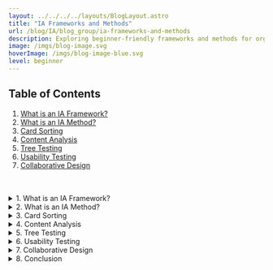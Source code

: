 ```yaml
---
layout: ../../../../layouts/BlogLayout.astro
title: "IA Frameworks and Methods"
url: /blog/IA/blog_group/ia-frameworks-and-methods
description: Exploring beginner-friendly frameworks and methods for organizing and structuring content.
image: /imgs/blog-image.svg
hoverImage: /imgs/blog-image-blue.svg
level: beginner
---
```


<!-- <div class="margin-bottom-16 video-container">
    <iframe width="560" height="315" src="https://www.youtube.com/embed/X8J_RwsaiBU" title="YouTube video player" frameborder="0" allow="accelerometer; autoplay; clipboard-write; encrypted-media; gyroscope; picture-in-picture; web-share" allowfullscreen></iframe>
</div> -->



## Table of Contents

1. [What is an IA Framework?](#what-is-an-ia-framework)
2. [What is an IA Method?](#what-is-an-ia-method)
3. [Card Sorting](#card-sorting)
4. [Content Analysis](#content-analysis)
5. [Tree Testing](#tree-testing)
6. [Usability Testing](#usability-testing)
7. [Collaborative Design](#collaborative-design)

<br>
<br>
<details>
  <summary>1. What is an IA Framework?</summary>

  <!-- Content for "What is an IA Framework?" -->
## What is an IA Framework?

An Information Architecture (IA) framework is a conceptual structure or model that provides a high-level overview of how information is organized, structured, and presented within a system or website. It serves as a guide to help designers, developers, and stakeholders understand the underlying principles and components that shape the information architecture.

An IA framework typically consists of key elements such as:

1. Taxonomy: This refers to the classification and categorization of information into groups or categories based on their characteristics and relationships. A taxonomy helps users navigate and find relevant information more easily.

2. Navigation: Navigation defines how users move through the information space. It includes the menus, links, and other navigational elements that enable users to explore different sections and pages of a system or website.

3. Labeling: Labeling involves the use of clear and descriptive names for categories, sections, and individual pieces of information. Effective labeling enhances user understanding and helps them make informed choices.

4. Search: Search functionality allows users to quickly find specific information by entering keywords or queries. An IA framework may outline the design and implementation of search features to ensure accurate and relevant results.

5. Metadata: Metadata refers to additional information about the content, such as tags, keywords, or attributes. It provides context and aids in organizing and retrieving information effectively.

An IA framework provides a high-level view of how these components work together to create a coherent and user-friendly information architecture.
</details>

<details>
  <summary>2. What is an IA Method?</summary>

  <!-- Content for "What is an IA Method?" -->
## What is an IA Method?

In contrast to an IA framework, an Information Architecture (IA) method focuses on the practical techniques and processes used to develop, evaluate, and improve the information architecture of a system or website. IA methods provide specific approaches and tools for conducting research, analysis, and design activities.

IA methods often involve the following steps:

- User Research: This involves understanding the needs, behaviors, and goals of the users who will interact with the system or website. User research methods may include interviews, surveys, observations, or usability testing.

- Card Sorting: Card sorting is a method used to gather insights about how users naturally group and categorize information. It helps in creating or refining the taxonomy and organization of information.

- Wireframing and Prototyping: Wireframing and prototyping techniques allow designers to create low-fidelity or high-fidelity representations of the information architecture. These visual representations help stakeholders visualize the structure and layout of the system or website.

- Usability Testing: Usability testing involves observing users as they interact with the information architecture to identify any usability issues or areas of improvement. Feedback from usability testing guides refinements to the IA.

- Iterative Design: IA methods often follow an iterative approach, where designs are refined and validated through multiple cycles of research, analysis, and testing. This ensures continuous improvement and alignment with user needs.

IA methods provide a practical and systematic approach to create effective information architectures that meet user requirements and enhance the overall user experience.
</details>

<details>
  <summary>3. Card Sorting</summary>

  <!-- Content for "Card Sorting" -->
## What is Card Sorting?

Card sorting is a user-centered technique that involves organizing information or concepts into categories based on how users perceive their relationships. It helps IA professionals gain insights into users' mental models and preferences, facilitating the creation of intuitive information structures. Participants are given a set of cards, each representing a piece of content or concept, and are asked to group the cards in a way that makes sense to them. The resulting categorization provides valuable data for designing effective navigation systems and content organization.

## Benefits of Card Sorting

Card sorting offers several benefits for IA professionals and website designers. It allows you to:

- Understand users' mental models: By observing how users naturally group information, you can gain insights into their thought processes and expectations, helping you design more user-friendly interfaces.
- Improve information structure: Card sorting helps you identify logical relationships between content items and determine the most effective grouping and labeling strategies.
- Enhance findability and usability: By incorporating users' perspectives and preferences, you can create intuitive navigation systems that make it easier for users to find the information they need.
</details>

<details>
  <summary>4. Content Analysis</summary>

  <!-- Content for "Content Analysis" -->
## Content Analysis

### Definition and Purpose
Content Analysis involves evaluating and assessing existing content structures to improve organization. By analyzing the content's relevance, organization, and structure, we can identify areas for enhancement and optimize the user experience.

### Importance in Information Architecture
Content analysis is a crucial technique in information architecture (IA) that helps us understand the current state of content and its organization within a system. It provides insights into the relevance, structure, and overall effectiveness of the content.

### Process Overview

1. Gathering and Reviewing Existing Content: The process starts by collecting and examining the current content within the system to gain a comprehensive understanding of the content landscape.

2. Assessing Relevance: Each piece of content is evaluated for its accuracy, currency, and usefulness in relation to the system's purpose and goals. Redundant or outdated information is identified.

3. Evaluating Organization and Structure: The organization and structure of the content are analyzed, considering how it is categorized, labeled, and interconnected. Opportunities for reorganization and restructuring are identified.

4. Identifying Gaps and Inconsistencies: Any missing information or areas that require further development are identified to ensure comprehensive and consistent content.

5. Systematic Approach: It is important to establish a systematic approach, such as creating a content inventory and using evaluation criteria or guidelines for consistency.

### Benefits and Insights
Content analysis provides valuable insights that inform decision-making in improving information architecture. It helps identify areas for streamlining, consolidation, expansion, and improvements in labeling or categorization.

### Ongoing Process
Content analysis is an ongoing process that needs to be regularly conducted as content evolves and new information is added. This ensures that the content remains relevant, well-organized, and effectively serves the users.

### Impact on User Experience
By conducting content analysis, IA professionals optimize the organization, structure, and relevance of content within a system. This leads to improved findability, usability, and overall user experience.
</details>

<details>
  <summary>5. Tree Testing</summary>

  <!-- Content for "Tree Testing" -->
## Tree Testing

Tree testing is a usability evaluation method used to validate and optimize the effectiveness of information architecture (IA) structures, specifically the navigation hierarchy or tree-like structure of a website or application. It focuses on assessing how well users can find and locate specific items within the information hierarchy.

### The Process

In tree testing, participants are presented with a simplified text-based representation of the navigation structure, typically in the form of a hierarchical menu or tree diagram. The participants are then given specific tasks or questions to complete, such as finding a particular page or category. Their interactions and choices are recorded and analyzed to evaluate the effectiveness and intuitiveness of the IA structure.

The primary objective of tree testing is to uncover any issues or difficulties users may encounter when navigating the information hierarchy. By isolating the navigation structure from the visual design and other interface elements, tree testing allows researchers to focus solely on the architecture's efficiency and usability.

Tree testing is typically conducted in a controlled environment, such as a usability lab or through remote testing platforms. Researchers observe participants as they interact with the simplified navigation structure, taking note of any patterns of success, struggles, or confusion. This data provides valuable insights into the strengths and weaknesses of the IA structure.

### Analysis and Optimization

By analyzing the results of tree testing, IA professionals can identify areas for improvement in the navigation hierarchy. This might include restructuring the hierarchy, revising labels or category names, or making other adjustments to enhance findability and streamline the user experience.

### Example

Here's an example to illustrate how tree testing works:

Suppose you're working on a website redesign project for an e-commerce platform. You've created a new navigation structure and want to ensure that users can easily find specific product categories. You conduct a tree testing session with a group of representative users.

In the tree testing session, participants are given tasks like "Find a laptop under $1000" or "Locate men's shoes in the sale section." They interact with the simplified navigation structure, navigating through the hierarchy to complete the tasks. Their actions and choices are recorded and analyzed.

Through the analysis, you might discover that users struggled to locate the desired product categories because the labels were unclear or the hierarchy was too deep. Armed with this valuable feedback, you can make informed adjustments to the IA structure, such as simplifying labels, reorganizing categories, or flattening the hierarchy to improve usability.


Tree testing is a usability evaluation method used to validate and optimize the effectiveness of information architecture (IA) structures, specifically the navigation hierarchy or tree-like structure of a website or application. It focuses on assessing how well users can find and locate specific items within the information hierarchy.

In tree testing, participants are presented with a simplified text-based representation of the navigation structure, typically in the form of a hierarchical menu or tree diagram. The participants are then given specific tasks or questions to complete, such as finding a particular page or category. Their interactions and choices are recorded and analyzed to evaluate the effectiveness and intuitiveness of the IA structure.

The primary objective of tree testing is to uncover any issues or difficulties users may encounter when navigating the information hierarchy. By isolating the navigation structure from the visual design and other interface elements, tree testing allows researchers to focus solely on the architecture's efficiency and usability.

Tree testing is typically conducted in a controlled environment, such as a usability lab or through remote testing platforms. Researchers observe participants as they interact with the simplified navigation structure, taking note of any patterns of success, struggles, or confusion. This data provides valuable insights into the strengths and weaknesses of the IA structure.

By analyzing the results of tree testing, IA professionals can identify areas for improvement in the navigation hierarchy. This might include restructuring the hierarchy, revising labels or category names, or making other adjustments to enhance findability and streamline the user experience.

Here's an example to illustrate how tree testing works:

Suppose you're working on a website redesign project for an e-commerce platform. You've created a new navigation structure and want to ensure that users can easily find specific product categories. You conduct a tree testing session with a group of representative users.

In the tree testing session, participants are given tasks like "Find a laptop under $1000" or "Locate men's shoes in the sale section." They interact with the simplified navigation structure, navigating through the hierarchy to complete the tasks. Their actions and choices are recorded and analyzed.

Through the analysis, you might discover that users struggled to locate the desired product categories because the labels were unclear or the hierarchy was too deep. Armed with this valuable feedback, you can make informed adjustments to the IA structure, such as simplifying labels, reorganizing categories, or flattening the hierarchy to improve usability.
</details>

<details>
  <summary>6. Usability Testing</summary>

  <!-- Content for "Usability Testing" -->
## Usability Testing

Usability testing is a crucial method in the field of user experience (UX) design that helps evaluate the effectiveness and efficiency of a website, application, or product by testing it with real users. The main goal of usability testing is to identify usability issues and gather insights that can guide improvements in the user interface and overall user experience.

During a usability testing session, participants are given specific tasks to complete while researchers observe their interactions, collect data, and gather qualitative and quantitative feedback. This process provides valuable information about how users perceive and interact with the product, allowing designers and developers to identify pain points, understand user behavior, and make informed design decisions.

Here are the key steps involved in conducting usability testing:

1. **Defining Objectives**: Clearly define the goals and objectives of the usability testing session. What specific aspects of the product do you want to evaluate? What research questions do you want to answer?

2. **Creating Test Scenarios**: Develop realistic and relevant test scenarios or tasks that participants will perform during the testing session. These tasks should reflect typical user goals and workflows.

3. **Recruiting Participants**: Recruit participants who represent the target user group or audience for your product. Aim for a diverse group of participants to capture a range of perspectives and experiences.

4. **Conducting the Testing Session**: Guide participants through the test scenarios while observing their actions, interactions, and feedback. Encourage participants to think aloud and express their thoughts, frustrations, and insights.

5. **Collecting Data**: Capture data through various methods such as video recording, screen capturing, note-taking, and surveys. Use a combination of qualitative and quantitative data to gain a comprehensive understanding of the user experience.

6. **Analyzing and Interpreting Data**: Thoroughly analyze the collected data to identify patterns, trends, and usability issues. Look for common struggles, misunderstandings, or areas of improvement.

7. **Making Design Recommendations**: Based on the insights gained from the usability testing, make informed design recommendations and prioritize them according to their impact on the user experience.

8. **Iterating and Testing Again**: Implement the recommended design changes and conduct additional rounds of usability testing to validate the improvements and uncover any new issues that may arise.

Usability testing offers numerous benefits for UX designers, developers, and businesses:

- **Identifying Pain Points**: Usability testing helps pinpoint usability issues and areas of confusion or frustration for users, allowing designers to address them directly.

- **Improving User Satisfaction**: By understanding user needs and preferences, usability testing helps create more intuitive and user-friendly interfaces that enhance overall user satisfaction.

- **Validating Design Decisions**: Usability testing provides concrete evidence and insights to support design decisions, helping justify choices and create user-centered designs.

- **Enhancing Conversion and Engagement**: Usability testing can lead to improved conversion rates, increased engagement, and higher user retention by optimizing the user experience and reducing barriers to interaction.

Here's an example scenario to illustrate the power of usability testing:

Imagine you're developing a mobile banking application. You want to ensure that users can easily perform common tasks like checking account balances, transferring funds, and paying bills. By conducting usability testing, you observe participants as they navigate through the app, complete transactions, and provide feedback.

During the testing session, you uncover that some users struggle to locate the transfer funds feature due to poor visibility of the option. Additionally, participants find it confusing to switch between multiple accounts. Armed with these insights, you redesign the app interface, improving the visibility of key features and simplifying the account switching process.

Through usability testing, you were able to identify and address usability issues before launching the app, resulting in a more user-friendly and intuitive mobile banking experience.

Usability testing is an essential tool in the UX designer's toolkit, providing invaluable insights into user behavior, preferences, and pain points. By incorporating usability testing into the design process, designers can create products that truly meet user needs, resulting in enhanced user satisfaction and business success.
</details>

<details>
  <summary>7. Collaborative Design</summary>

  <!-- Content for "Collaborative Design" -->
## Collaborative Design

Collaborative design is a powerful approach that emphasizes effective communication, teamwork, and stakeholder involvement in the design process. By bringing together individuals with diverse perspectives and expertise, collaborative design fosters creativity, innovation, and user-centered solutions.

In today's complex design landscape, where projects often involve multidisciplinary teams and various stakeholders, collaborative design has become essential for creating holistic and successful design outcomes. This approach recognizes that no single person possesses all the necessary knowledge and insights to create the best design solution. By leveraging the collective intelligence of the team, collaborative design ensures that the final product aligns with user needs, business goals, and technological constraints.

Here are key aspects of collaborative design and its benefits:

### 1. Cross-functional Collaboration

Collaborative design brings together professionals from different disciplines, such as designers, developers, content strategists, researchers, and stakeholders. This diverse collaboration allows for a comprehensive exploration of design challenges and the generation of innovative ideas.

### 2. Shared Understanding

Through collaborative design, team members develop a shared understanding of the project goals, user needs, and constraints. This shared understanding creates a foundation for effective collaboration and aligns the team towards a common vision.

### 3. Iterative Feedback

Collaborative design encourages regular and constructive feedback from team members. By sharing and discussing design concepts, prototypes, and ideas, the team can refine and improve the design iteratively. This feedback loop ensures that the final design reflects the collective expertise of the team.

### 4. Empathy and User-Centered Approach

Collaborative design promotes empathy and a user-centered approach by involving stakeholders and end-users throughout the design process. By understanding their perspectives, needs, and pain points, the team can create solutions that truly resonate with the target audience.

### 5. Facilitated Workshops

Facilitated workshops are a common practice in collaborative design. These workshops provide a structured environment for team members to collaborate, brainstorm, ideate, and make decisions collectively. Workshops can range from design sprints to participatory design sessions, depending on the project's needs and goals.

### 6. Co-design and Co-creation

Collaborative design encourages co-design and co-creation, where team members actively participate in the design process. By involving stakeholders and end-users in the decision-making and creation of design artifacts, the team can leverage their expertise and insights, resulting in more effective and relevant solutions.

Collaborative design not only improves the quality of design outcomes but also enhances team dynamics, fosters innovation, and promotes a sense of ownership and collective responsibility. By embracing collaborative design principles, teams can overcome silos, leverage diverse perspectives, and create designs that meet user needs and exceed expectations.

### Example Scenario

Imagine you're working on a redesign project for an e-commerce website. In a collaborative design approach, you bring together UX designers, developers, content strategists, and business stakeholders. Through facilitated workshops, you gather insights about user behavior, business goals, and technical constraints.

By involving stakeholders in the ideation and decision-making processes, you collectively explore different design possibilities and make informed choices. The developers provide input on the feasibility and technical implications of design decisions, while content strategists ensure that the messaging aligns with the brand and user needs.

Throughout the project, regular feedback sessions and collaborative iterations refine the design based on the collective expertise of the team. By fostering collaborative design practices, the team successfully delivers a user-centered e-commerce experience that meets business objectives and delights customers.

Collaborative design is an essential approach for creating impactful and successful designs. By embracing collaboration, teams can harness the collective wisdom of their members and create user-centered solutions that drive business value.

## IA in Content Strategy

Information Architecture (IA) plays a vital role in content strategy, ensuring that content is organized, structured, and presented in a way that meets user needs and supports the overall goals of the organization. IA provides the foundation for a seamless and user-friendly content experience, allowing users to find and navigate information effectively.

In the context of content strategy, IA focuses on organizing and structuring content in a way that aligns with user expectations, business objectives, and the overall brand experience. It involves considering how content should be categorized, labeled, and presented to users, as well as how different pieces of content relate to each other within the larger content ecosystem.

Here are key aspects of IA in content strategy and its benefits:

### 1. Content Organization

IA helps content strategists define a logical and intuitive organization for their content. By identifying and categorizing content based on its purpose, topic, or user needs, IA provides a structure that enables users to navigate through the content easily. This organization ensures that users can find relevant information efficiently, leading to a positive user experience.

### 2. Navigation Design

IA informs the design of navigation systems within a website or digital platform. By considering user needs and content relationships, IA professionals can create navigation menus, search functionalities, and other navigation elements that facilitate content discovery and exploration. Well-designed navigation enhances the usability of the website and helps users access the desired information quickly.

### 3. Metadata and Tagging

IA involves the use of metadata and tagging to provide additional context and improve content discoverability. Metadata includes information such as titles, descriptions, keywords, and other attributes that describe the content. By applying consistent and meaningful metadata, content strategists can enhance search capabilities and enable users to find relevant content more accurately.

### 4. Content Hierarchy and Taxonomy

IA helps establish a content hierarchy and taxonomy that reflects the relationships between different content elements. Content hierarchy determines the importance and organization of content, while taxonomy defines the classification system used to categorize and label content. A well-defined hierarchy and taxonomy improve content findability and support effective content management.

### 5. User Experience Optimization

By integrating IA principles into content strategy, organizations can optimize the user experience. IA ensures that users can easily understand the content structure, navigate through the information, and find what they need. This seamless user experience builds trust, enhances engagement, and encourages users to return to the website or platform for their content needs.

### Example Scenario

Suppose you are working on a content strategy for an educational website that offers various courses and resources. By applying IA principles, you organize the content into meaningful categories, such as subjects, skill levels, or learning formats. You design a navigation menu that allows users to browse courses by topic and easily locate the resources they need.

Additionally, you implement metadata and tagging strategies to enrich the content and improve search functionality. By tagging courses with relevant keywords and attributes, you enable users to filter and find courses based on their interests and specific requirements.

The IA-informed content strategy ensures that users have a clear understanding of the content structure, making it easier for them to explore and engage with the educational resources. The optimized user experience drives user satisfaction and supports the website's overarching goals.

IA is an integral part of content strategy, providing the framework for effective content organization, navigation, and user experience optimization. By incorporating IA principles into your content strategy, you can create cohesive and user-friendly content ecosystems that deliver value to your audience while aligning with your business objectives.
</details>

<details>
  <summary>8. Conclusion </summary>

  <!-- Content for "What is an IA Framework?" -->
## Conclusion

Congratulations on your journey through the world of information architecture (IA) frameworks and methods. In this guide, we have covered essential techniques including Card Sorting, Content Analysis, Tree Testing, Usability Testing, Collaborative Design, and IA in Content Strategy. By familiarizing yourself with these techniques, you have gained valuable insights into organizing and structuring content effectively to meet user needs and achieve business goals.

As you continue your IA journey, always keep in mind the importance of prioritizing user needs. IA is centered around creating seamless and intuitive user experiences, where information is easily accessible and understandable. Strive for simplicity and clarity in your information architectures, ensuring that users can find what they need without confusion or frustration.

Remember, IA is a dynamic field that evolves alongside technological advancements and changing user expectations. Stay updated with industry trends, explore new methodologies, and embrace collaboration with stakeholders and fellow IA professionals. By continuously honing your IA skills and applying user-centered principles, you can create information architectures that elevate user experiences and drive success.

Whether you are a beginner or an experienced practitioner, IA is a powerful tool that empowers you to shape the digital landscape and create meaningful connections between users and information. Embrace the art and science of IA, and let it guide you in designing intuitive and effective information structures that make a difference.

Best of luck on your IA journey, and may your information architectures bring clarity, findability, and usability to users around the world.

</details>